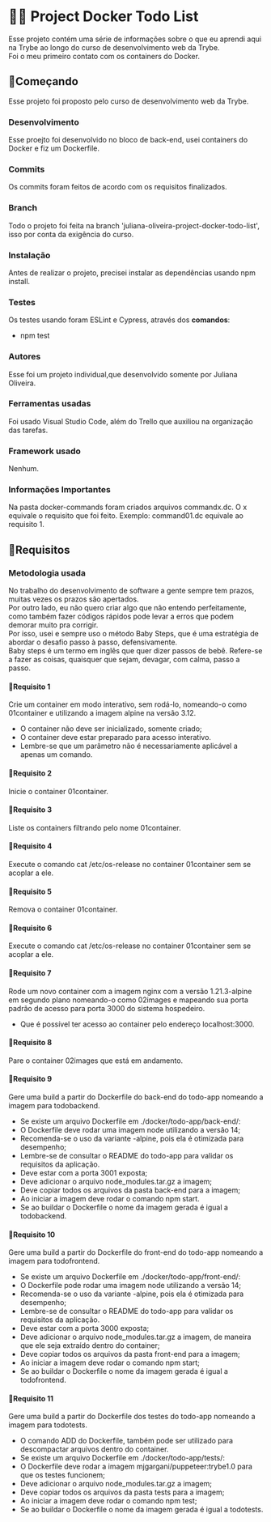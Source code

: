 # 	:woman_technologist: Project Docker Todo List

Esse projeto contém uma série de informações sobre o que eu aprendi aqui na Trybe ao longo  do curso de desenvolvimento web da Trybe. <br>
Foi o meu primeiro contato com os containers do Docker.

## :rocket:Começando
Esse projeto foi proposto pelo curso de desenvolvimento web da Trybe.
### Desenvolvimento
Esse proejto foi desenvolvido no bloco de back-end, usei containers do Docker e fiz um Dockerfile.
### Commits
Os commits foram feitos de acordo com os requisitos finalizados.
### Branch
Todo o projeto foi feita na branch 'juliana-oliveira-project-docker-todo-list', isso por conta da exigência do curso.
### Instalação
Antes de realizar o projeto, precisei instalar as dependências usando npm install.
### Testes
Os testes usando foram ESLint e Cypress, através dos **comandos**: <br>
* npm test
### Autores
Esse foi um projeto individual,que desenvolvido somente por Juliana Oliveira.
### Ferramentas usadas
Foi usado Visual Studio Code, além do Trello que auxiliou na organização das tarefas.
### Framework usado
Nenhum.
### Informações Importantes
Na pasta docker-commands foram criados arquivos commandx.dc. O x equivale o requisito que foi feito. Exemplo: command01.dc equivale ao requisito 1.

## :footprints:Requisitos
### Metodologia usada
No trabalho do desenvolvimento de software a gente sempre tem prazos, muitas vezes os prazos são apertados.<br>
Por outro lado, eu não quero criar algo que não entendo perfeitamente, como também fazer códigos rápidos pode levar a erros que podem demorar muito pra corrigir.<br>
Por isso, usei e sempre uso o método Baby Steps, que é uma estratégia de abordar o desafio passo à passo, defensivamente.<br>
Baby steps é um termo em inglês que quer dizer passos de bebê. Refere-se a fazer as coisas, quaisquer que sejam, devagar, com calma, passo a passo.
#### :footprints:Requisito 1
Crie um container em modo interativo, sem rodá-lo, nomeando-o como 01container e utilizando a imagem alpine na versão 3.12.
* O container não deve ser inicializado, somente criado;
* O container deve estar preparado para acesso interativo.
* Lembre-se que um parâmetro não é necessariamente aplicável a apenas um comando.
#### :footprints:Requisito 2
Inicie o container 01container.
#### :footprints:Requisito 3
Liste os containers filtrando pelo nome 01container.
#### :footprints:Requisito 4
Execute o comando cat /etc/os-release no container 01container sem se acoplar a ele.
#### :footprints:Requisito 5
Remova o container 01container.
#### :footprints:Requisito 6
Execute o comando cat /etc/os-release no container 01container sem se acoplar a ele.
#### :footprints:Requisito 7
Rode um novo container com a imagem nginx com a versão 1.21.3-alpine em segundo plano nomeando-o como 02images e mapeando sua porta padrão de acesso para porta 3000 do sistema hospedeiro.
* Que é possível ter acesso ao container pelo endereço localhost:3000.
#### :footprints:Requisito 8
Pare o container 02images que está em andamento.
#### :footprints:Requisito 9
Gere uma build a partir do Dockerfile do back-end do todo-app nomeando a imagem para todobackend.
* Se existe um arquivo Dockerfile em ./docker/todo-app/back-end/:
* O Dockerfile deve rodar uma imagem node utilizando a versão 14;
* Recomenda-se o uso da variante -alpine, pois ela é otimizada para desempenho;
* Lembre-se de consultar o README do todo-app para validar os requisitos da aplicação.
* Deve estar com a porta 3001 exposta;
* Deve adicionar o arquivo node_modules.tar.gz a imagem;
* Deve copiar todos os arquivos da pasta back-end para a imagem;
* Ao iniciar a imagem deve rodar o comando npm start.
* Se ao buildar o Dockerfile o nome da imagem gerada é igual a todobackend.
#### :footprints:Requisito 10
Gere uma build a partir do Dockerfile do front-end do todo-app nomeando a imagem para todofrontend.
* Se existe um arquivo Dockerfile em ./docker/todo-app/front-end/:
* O Dockerfile pode rodar uma imagem node utilizando a versão 14;
* Recomenda-se o uso da variante -alpine, pois ela é otimizada para desempenho;
* Lembre-se de consultar o README do todo-app para validar os requisitos da aplicação.
* Deve estar com a porta 3000 exposta;
* Deve adicionar o arquivo node_modules.tar.gz a imagem, de maneira que ele seja extraído dentro do container;
* Deve copiar todos os arquivos da pasta front-end para a imagem;
* Ao iniciar a imagem deve rodar o comando npm start;
* Se ao buildar o Dockerfile o nome da imagem gerada é igual a todofrontend.
#### :footprints:Requisito 11
Gere uma build a partir do Dockerfile dos testes do todo-app nomeando a imagem para todotests.
* O comando ADD do Dockerfile, também pode ser utilizado para descompactar arquivos dentro do container.
* Se existe um arquivo Dockerfile em ./docker/todo-app/tests/:
* O Dockerfile deve rodar a imagem mjgargani/puppeteer:trybe1.0 para que os testes funcionem;
* Deve adicionar o arquivo node_modules.tar.gz a imagem;
* Deve copiar todos os arquivos da pasta tests para a imagem;
* Ao iniciar a imagem deve rodar o comando npm test;
* Se ao buildar o Dockerfile o nome da imagem gerada é igual a todotests.

